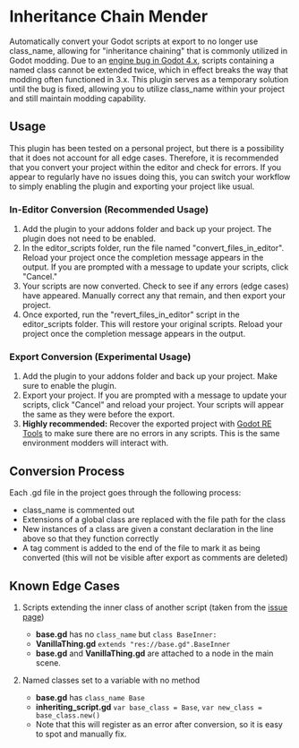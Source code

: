 # Inheritance Chain Mender
Automatically convert your Godot scripts at export to no longer use class_name, allowing for "inheritance chaining" that is commonly utilized in Godot modding.
Due to an [engine bug in Godot 4.x](https://github.com/godotengine/godot/issues/83542), scripts containing a named class cannot be extended twice, which in effect breaks the way that modding often functioned in 3.x.
This plugin serves as a temporary solution until the bug is fixed, allowing you to utilize class_name within your project and still maintain modding capability.

## Usage
This plugin has been tested on a personal project, but there is a possibility that it does not account for all edge cases.
Therefore, it is recommended that you convert your project within the editor and check for errors.
If you appear to regularly have no issues doing this, you can switch your workflow to simply enabling the plugin and exporting your project like usual.

### In-Editor Conversion (Recommended Usage)

1. Add the plugin to your addons folder and back up your project. The plugin does not need to be enabled.
2. In the editor_scripts folder, run the file named "convert_files_in_editor". Reload your project once the completion message appears in the output. If you are prompted with a message to update your scripts, click "Cancel."
3. Your scripts are now converted. Check to see if any errors (edge cases) have appeared. Manually correct any that remain, and then export your project.
4. Once exported, run the "revert_files_in_editor" script in the editor_scripts folder. This will restore your original scripts. Reload your project once the completion message appears in the output.

### Export Conversion (Experimental Usage)
1. Add the plugin to your addons folder and back up your project. Make sure to enable the plugin.
2. Export your project. If you are prompted with a message to update your scripts, click "Cancel" and reload your project. Your scripts will appear the same as they were before the export.
3. **Highly recommended:** Recover the exported project with [Godot RE Tools](https://github.com/bruvzg/gdsdecomp) to make sure there are no errors in any scripts. This is the same environment modders will interact with.

## Conversion Process
Each .gd file in the project goes through the following process:
- class_name is commented out
- Extensions of a global class are replaced with the file path for the class
- New instances of a class are given a constant declaration in the line above so that they function correctly
- A tag comment is added to the end of the file to mark it as being converted (this will not be visible after export as comments are deleted)

## Known Edge Cases
1. Scripts extending the inner class of another script (taken from the [issue page](https://github.com/godotengine/godot/issues/83542))
   - **base.gd** has no `class_name` but `class BaseInner:`
   - **VanillaThing.gd** `extends "res://base.gd".BaseInner`
   - **base.gd** and **VanillaThing.gd** are attached to a node in the main scene.

2. Named classes set to a variable with no method
   - **base.gd** has `class_name Base`
   - **inheriting_script.gd** `var base_class = Base`, `var new_class = base_class.new()`
   - Note that this will register as an error after conversion, so it is easy to spot and manually fix.

